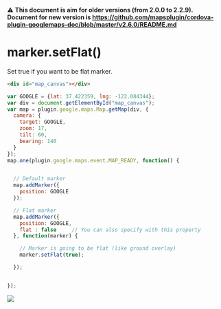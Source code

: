 :warning: **This document is aim for older versions (from 2.0.0 to 2.2.9).
Document for new version is https://github.com/mapsplugin/cordova-plugin-googlemaps-doc/blob/master/v2.6.0/README.md**

# marker.setFlat()


Set true if you want to be flat marker.

```html
<div id="map_canvas"></div>
```

```js
var GOOGLE = {lat: 37.422359, lng: -122.084344};
var div = document.getElementById("map_canvas");
var map = plugin.google.maps.Map.getMap(div, {
  camera: {
    target: GOOGLE,
    zoom: 17,
    tilt: 60,
    bearing: 140
  }
});
map.one(plugin.google.maps.event.MAP_READY, function() {


  // Default marker
  map.addMarker({
    position: GOOGLE
  });

  // Flat marker
  map.addMarker({
    position: GOOGLE,
    flat : false     // You can also specify with this property
  }, function(marker) {

    // Marker is going to be flat (like ground overlay)
    marker.setFlat(true);

  });


});
```

![](image.png)
